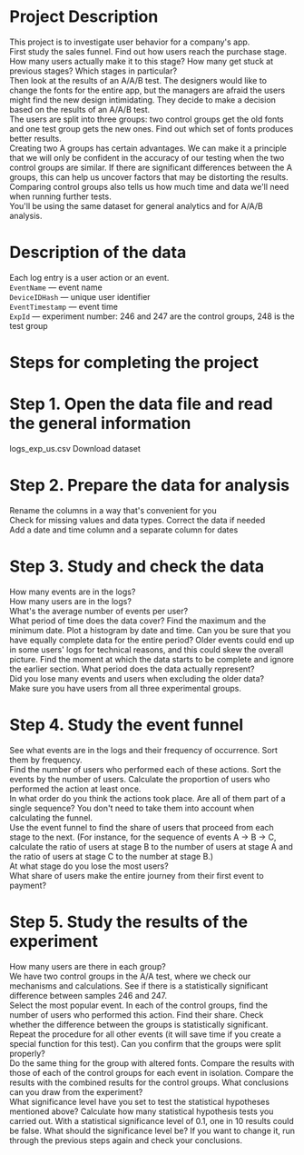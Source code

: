 # Project Description  
This project is to investigate user behavior for a company's app.   
First study the sales funnel. Find out how users reach the purchase stage. How many users actually make it to this stage? How many get stuck at previous stages? Which stages in particular?   
Then look at the results of an A/A/B test. The designers would like to change the fonts for the entire app, but the managers are afraid the users might find the new design intimidating. They decide to make a decision based on the results of an A/A/B test.   
The users are split into three groups: two control groups get the old fonts and one test group gets the new ones. Find out which set of fonts produces better results.   
Creating two A groups has certain advantages. We can make it a principle that we will only be confident in the accuracy of our testing when the two control groups are similar. If there are significant differences between the A groups, this can help us uncover factors that may be distorting the results. Comparing control groups also tells us how much time and data we'll need when running further tests.   
You'll be using the same dataset for general analytics and for A/A/B analysis. 

# Description of the data  
Each log entry is a user action or an event.  
`EventName` — event name  
`DeviceIDHash` — unique user identifier  
`EventTimestamp` — event time   
`ExpId` — experiment number: 246 and 247 are the control groups, 248 is the test group   
# Steps for completing the project  
# Step 1. Open the data file and read the general information  
logs_exp_us.csv Download dataset  
# Step 2. Prepare the data for analysis  
Rename the columns in a way that's convenient for you   
Check for missing values and data types. Correct the data if needed   
Add a date and time column and a separate column for dates   
# Step 3. Study and check the data  
How many events are in the logs?  
How many users are in the logs?   
What's the average number of events per user?  
What period of time does the data cover? Find the maximum and the minimum date. Plot a histogram by date and time. Can you be sure that you have equally complete data for the entire period? Older events could end up in some users' logs for technical reasons, and this could skew the overall picture. Find the moment at which the data starts to be complete and ignore the earlier section. What period does the data actually represent?  
Did you lose many events and users when excluding the older data?   
Make sure you have users from all three experimental groups.  
# Step 4. Study the event funnel   
See what events are in the logs and their frequency of occurrence. Sort them by frequency.  
Find the number of users who performed each of these actions. Sort the events by the number of users. Calculate the proportion of users who performed the action at least once.  
In what order do you think the actions took place. Are all of them part of a single sequence? You don't need to take them into account when calculating the funnel.  
Use the event funnel to find the share of users that proceed from each stage to the next. (For instance, for the sequence of events A → B → C, calculate the ratio of users at stage B to the number of users at stage A and the ratio of users at stage C to the number at stage B.)   
At what stage do you lose the most users?  
What share of users make the entire journey from their first event to payment?   
# Step 5. Study the results of the experiment  
How many users are there in each group?  
We have two control groups in the A/A test, where we check our mechanisms and calculations. See if there is a statistically significant difference between samples 246 and 247.  
Select the most popular event. In each of the control groups, find the number of users who performed this action. Find their share. Check whether the difference between the groups is statistically significant. Repeat the procedure for all other events (it will save time if you create a special function for this test). Can you confirm that the groups were split properly?   
Do the same thing for the group with altered fonts. Compare the results with those of each of the control groups for each event in isolation. Compare the results with the combined results for the control groups. What conclusions can you draw from the experiment?   
What significance level have you set to test the statistical hypotheses mentioned above? Calculate how many statistical hypothesis tests you carried out. With a statistical significance level of 0.1, one in 10 results could be false. What should the significance level be? If you want to change it, run through the previous steps again and check your conclusions.
